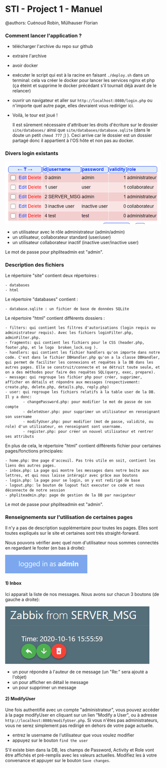 # STI - Project 1 - Manuel

@authors: Cuénoud Robin, Mülhauser Florian

 

### Comment lancer l'application ?

* télécharger l'archive du repo sur github

* extraire l'archive

* avoir docker

* exécuter le script qui est à la racine en faisant `./deploy.sh` dans un terminal: cela va créer le docker pour lancer les services nginx et php (ça éteint et supprime le docker précédant s'il tournait déjà avant de le relancer)

* ouvrir un navigateur et aller sur `http://localhost:8080/login.php` ou n'importe quel autre page, elles devraient vous rediriger ici.

* Voilà, le tour est joué !

  Il est sûrement nécessaire d'attribuer les droits d'écriture sur le dossier `site/databases/` ainsi que `site/databases/database.sqlite`  (dans le doute un petit `chmod 777` ;) ). Ceci arrive car le dossier est un dossier partagé donc il appartient à l'OS hôte et non pas au docker. 



### Divers login existants

![](screenshots/comptes.PNG)

* un utilisateur avec le rôle administrateur (admin/admin)
* un utilisateur, collaborateur standard (user/user)
* un utilisateur collaborateur inactif (inactive user/inactive user)

Le mot de passe pour phpliteadmin est "admin".



### Description des fichiers

Le répertoire "site" contient deux répertoires :

    - databases
    - html

Le répertoire "databases" contient :

    - database.sqlite : un fichier de base de données SQLite

Le répertoire "html" contient différents dossiers :

    - filters: qui contient les filtres d'autorisations (login requis ou administrateur requis). Avec les fichiers loginFilter.php, adminFilter.php.
    - fragments: qui contient les fichiers pour le CSS (header.php, footer.php, et le logo  broken_lock.svg ).
    - handlers: qui contient les fichier handlers qu'on importe dans notre code. C'est dans le fichier DBHandler.php qu'on a la classe DBHandler, qui permet de faciliter les connexions et requêtes à la DB dans les autres pages. Elle se construit/connecte et se détruit toute seule, et on a des méthodes pour faire des requêtes SQL(query, exec, prepare).
    - message: qui regroupe les fichier php pour créer, supprimer, afficher en détails et répondre aux messages (respectivement: create.php, delete.php, details.php, reply.php)
    - user: qui regroupe les fichiers relatifs à la table user de la DB. Il y a donc: 
    		- changePassword.php: pour modifier le mot de passe de son compte
    		- deleteUser.php: pour supprimer un utilisateur en renseignant son username
    		- modifyUser.php: pour modifier (mot de passe, validité, ou role) d'un utilisateur, en renseignant sont username.
    		- register.php: pour créer un nouvel utilisateur et rentrer ses attributs

En plus de cela, le répertoire "html" contient différents fichier pour certaines pages/fonctions principales:

```
- home.php: Une page d'acceuil. Pas très utile en soit, contient les liens des autres pages.
- inbox.php: La page qui montre les messages dans notre boite aux lettres, et qui nous laisse intéragir avec grâce aux boutons
- login.php: la page pour se login, on y est redirigé de base
- logout.php: le bouton de logout fait executer ce code et nous déconnecte de notre session
- phpliteadmin.php: page de gestion de la DB par navigateur
```

Le mot de passe pour phpliteadmin est "admin".



### Renseignements sur l'utilisation de certaines pages

Il n'y a pas de description supplémentaire pour toutes les pages. Elles sont toutes expliqués sur le site et certaines sont très straight-forward.

Nous pouvons vérifier avec quel nom d'utilisateur nous sommes connectés en regardant le footer (en bas à droite):

![](screenshots/connectedUser.PNG)

#### 1) Inbox

Ici apparait la liste de nos messages. Nous avons sur chacun 3 boutons (de gauche a droite):

![](screenshots/message.PNG)

* un pour répondre à l'auteur de ce message (un "Re:" sera ajouté a l'objet)
* un pour afficher en détail le message
* un pour supprimer un message 

#### 2) ModifyUser

Une fois authentifié avec un compte "administrateur", vous pouvez accéder à la page modifyUser en cliquant sur un lien "Modify a User", ou à adresse `http://localhost:8080/modifyUser.php`. Si vous n'êtes pas administrateurs, vous ne serez simplement pas redirigé en dehors de votre page actuelle.

* entrez le username de l'utilisateur que vous voulez modifier
* appuyez sur le bouton `find the user`

S'il existe bien dans la DB, les champs de Password, Activity et Role vont être affichés et pré-remplis avec les valeurs actuelles. Modifiez les à votre convenance et appuyer sur le bouton `Save changes`. 

